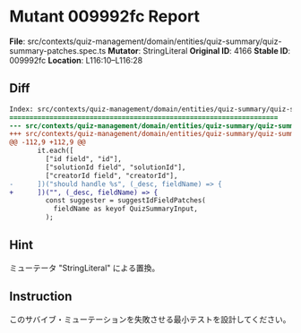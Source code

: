 # Mutant 009992fc Report

**File**: src/contexts/quiz-management/domain/entities/quiz-summary/quiz-summary-patches.spec.ts
**Mutator**: StringLiteral
**Original ID**: 4166
**Stable ID**: 009992fc
**Location**: L116:10–L116:28

## Diff

```diff
Index: src/contexts/quiz-management/domain/entities/quiz-summary/quiz-summary-patches.spec.ts
===================================================================
--- src/contexts/quiz-management/domain/entities/quiz-summary/quiz-summary-patches.spec.ts	original
+++ src/contexts/quiz-management/domain/entities/quiz-summary/quiz-summary-patches.spec.ts	mutated #4166
@@ -112,9 +112,9 @@
       it.each([
         ["id field", "id"],
         ["solutionId field", "solutionId"],
         ["creatorId field", "creatorId"],
-      ])("should handle %s", (_desc, fieldName) => {
+      ])("", (_desc, fieldName) => {
         const suggester = suggestIdFieldPatches(
           fieldName as keyof QuizSummaryInput,
         );
```

## Hint

ミューテータ "StringLiteral" による置換。

## Instruction

このサバイブ・ミューテーションを失敗させる最小テストを設計してください。

